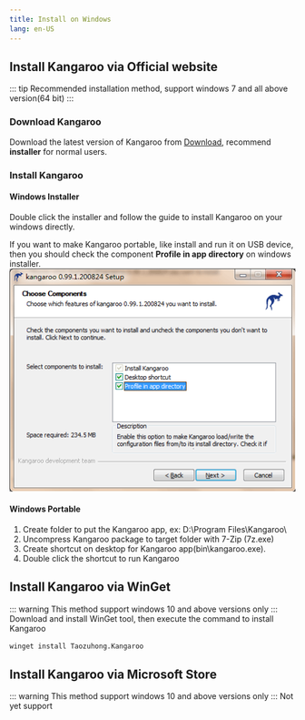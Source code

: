 ```yaml
---
title: Install on Windows
lang: en-US
---
```


## Install Kangaroo via Official website
::: tip
Recommended installation method, support windows 7 and all above version(64 bit)
:::

### Download Kangaroo
Download the latest version of Kangaroo from [Download](../download), recommend **installer** for normal users.

### Install Kangaroo
#### Windows Installer
Double click the installer and follow the guide to install Kangaroo on your windows directly.

If you want to make Kangaroo portable, like install and run it on USB device, then you should check the component **Profile in app directory** on windows installer.
![Make Kangaroo portable](../images/installer-windows-portable.png)

#### Windows Portable
1. Create folder to put the Kangaroo app, ex: D:\Program Files\Kangaroo\
2. Uncompress Kangaroo package to target folder with 7-Zip (7z.exe)
3. Create shortcut on desktop for Kangaroo app(bin\kangaroo.exe).
4. Double click the shortcut to run Kangaroo

## Install Kangaroo via WinGet
::: warning
This method support windows 10 and above versions only
:::
Download and install WinGet tool, then execute the command to install Kangaroo
```cmd
winget install Taozuhong.Kangaroo
```

## Install Kangaroo via Microsoft Store
::: warning
This method support windows 10 and above versions only
:::
Not yet support

<Vssue :issue-id="4" :title="$title" />

